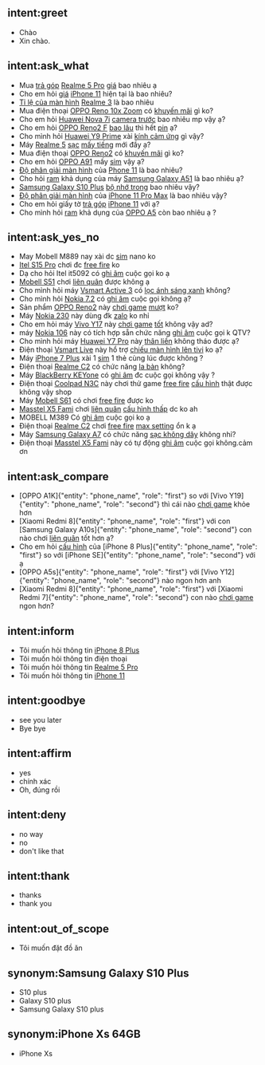 ## intent:greet
- Chào
- Xin chào.

## intent:ask_what
- Mua [trả góp](phone_property) [Realme 5 Pro](phone_name) [giá](phone_property) bao nhiêu ạ
- Cho em hỏi [giá](phone_property) [iPhone 11](phone_name) hiện tại là bao nhiêu?
- [Tỉ lệ của màn hình](phone_property) [Realme 3](phone_name) là bao nhiêu
- Mua điện thoại [OPPO Reno 10x Zoom](phone_name) có [khuyến mãi](phone_property) gì ko?
- Cho em hỏi [Huawei Nova 7i](phone_name) [camera trước](phone_property) bao nhiêu mp vậy ạ?
- Cho em hỏi [OPPO Reno2 F](phone_name) [bao lâu](phone_property_value) thì hết [pin](phone_property) ạ?
- Cho mình hỏi [Huawei Y9 Prime](phone_name) xài [kính cảm ứng](phone_property) gì vậy?
- Máy [Realme 5](phone_name) [sạc](phone_property) [mấy tiếng](phone_property_value) mới đầy ạ?
- Mua điện thoại [OPPO Reno2](phone_name) có [khuyến mãi](phone_property) gì ko?
- Cho em hỏi [OPPO A91](phone_name) mấy [sim](phone_property) vậy ạ?
- [Độ phân giải màn hình](phone_property) của [Phone 11](phone_name) là bao nhiêu?
- Cho hỏi [ram](phone_property) khả dụng của máy [Samsung Galaxy A51](phone_name) là bao nhiêu ạ?
- [Samsung Galaxy S10 Plus](phone_name) [bộ nhớ trong](phone_property) bao nhiêu vậy?
- [Độ phân giải màn hình](phone_property) của [iPhone 11 Pro Max](phone_name) là bao nhiêu vậy?
- Cho em hỏi giấy tờ [trả góp](phone_property)  [iPhone 11](phone_name) với ạ?
- Cho mình hỏi [ram](phone_property) khả dụng của [OPPO A5](phone_name) còn bao nhiêu ạ ?

## intent:ask_yes_no
- May Mobell M889 nay xài dc [sim](phone_property) nano ko
- [Itel S15 Pro](phone_name) chơi đc [free fire](phone_property) ko
- Dạ cho hỏi Itel it5092 có [ghi âm](phone_property) cuộc gọi ko ạ
- [Mobell S51](phone_name) chơi [liên quân](phone_property) được không ạ
- Cho mình hỏi máy [Vsmart Active 3](phone_name) có [lọc ánh sáng xanh](phone_property) không?
- Cho mình hỏi [Nokia 7.2](phone_name) có [ghi âm](phone_property) cuộc gọi không ạ?
- Sản phẩm [OPPO Reno2](phone_name) này [chơi game](phone_property) [mượt](phone_property_value) ko?
- Máy [Nokia 230](phone_name) này dùng đk [zalo](phone_property) ko nhỉ
- Cho em hỏi máy [Vivo Y17](phone_name) này [chơi game](phone_property) [tốt](phone_property_value) không vậy ad?
- máy [Nokia 106](phone_name) này có tích hợp sẵn chức năng [ghi âm](phone_property) cuộc gọi k QTV?
- Cho mình hỏi máy [Huawei Y7 Pro](phone_name) này [thân liền](phone_property) không tháo được ạ?
- Điện thoại [Vsmart Live](phone_name) này hổ trợ [chiếu màn hình lên tivi](phone_property) ko ạ?
- Máy [iPhone 7 Plus](phone_name) xài 1 [sim](phone_property) 1 thẻ cùng lúc được không ?
- Điện thoại [Realme C2](phone_name) có chức năng [la bàn](phone_property) không?
- Máy [BlackBerry KEYone](phone_name) có [ghi âm](phone_property) đc cuộc gọi không vậy ?
- Điện thoại [Coolpad N3C](phone_name) này chơi thử game [free fire](phone_property) [cấu hình](phone_property_value) thật được không vậy shop
- Máy [Mobell S61](phone_name) có chơi [free fire](phone_property) được ko
- [Masstel X5 Fami](phone_name) chơi [liên quân](phone_property) [cấu hình thấp](phone_property_value) dc ko ah
- MOBELL M389 Có [ghi âm](phone_property) cuộc gọi ko ạ
- Điện thoại [Realme C2](phone_name) chơi [free fire](phone_property) [max setting](phone_property_value) ổn k ạ
- Máy [Samsung Galaxy A7](phone_name) có chức năng [sạc không dây](phone_property) không nhỉ?
- Điện thoại [Masstel X5 Fami](phone_name) này có tự động [ghi âm](phone_property) cuộc gọi không.cảm ơn

## intent:ask_compare
- [OPPO A1K]{"entity": "phone_name", "role": "first"} so với [Vivo Y19]{"entity": "phone_name", "role": "second"} thì cái nào [chơi game](phone_property) khỏe hơn
- [Xiaomi Redmi 8]{"entity": "phone_name", "role": "first"} với con [Samsung Galaxy A10s]{"entity": "phone_name", "role": "second"} con nào chơi [liên quân](phone_property) tốt hơn ạ?
- Cho em hỏi [cấu hình](phone_property) của [iPhone 8 Plus]{"entity": "phone_name", "role": "first"} so với [iPhone SE]{"entity": "phone_name", "role": "second"} với ạ
- [OPPO A5s]{"entity": "phone_name", "role": "first"} với [Vivo Y12]{"entity": "phone_name", "role": "second"} nào ngon hơn anh
- [Xiaomi Redmi 8]{"entity": "phone_name", "role": "first"} với [Xiaomi Redmi 7]{"entity": "phone_name", "role": "second"} con nào [chơi game](phone_property) ngon hơn?

## intent:inform
- Tôi muốn hỏi thông tin [iPhone 8 Plus](phone_name)
- Tôi muốn hỏi thông tin điện thoại
- Tôi muốn hỏi thông tin [Realme 5 Pro](phone_name)
- Tôi muốn hỏi thông tin [iPhone 11](phone_name)

## intent:goodbye
- see you later
- Bye bye

## intent:affirm
- yes
- chính xác
- Oh, đúng rồi

## intent:deny
- no way
- no
- don't like that

## intent:thank
- thanks
- thank you

## intent:out_of_scope
- Tôi muốn đặt đồ ăn

## synonym:Samsung Galaxy S10 Plus
- S10 plus
- Galaxy S10 plus
- Samsung Galaxy S10 plus

## synonym:iPhone Xs 64GB
- iPhone Xs
